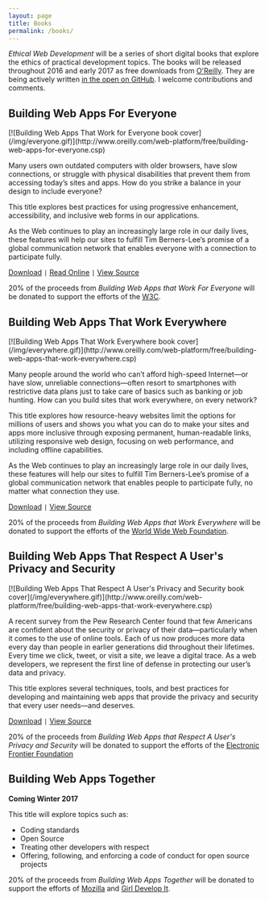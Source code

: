 ```yaml
---
layout: page
title: Books
permalink: /books/
---
```


_Ethical Web Development_ will be a series of short digital books that explore the ethics of practical development topics. The books will be released throughout 2016 and early 2017 as free downloads from [O'Reilly](http://www.oreilly.com/). They are being actively written [in the open on GitHub](https://github.com/ascott1/ethical-web-dev). I welcome contributions and comments.

## Building Web Apps For Everyone

<div class="cover-image" markdown="1">
  [![Building Web Apps That Work for Everyone book cover](/img/everyone.gif)](http://www.oreilly.com/web-platform/free/building-web-apps-for-everyone.csp)
</div>

Many users own outdated computers with older browsers, have slow connections, or struggle with physical disabilities that prevent them from accessing today’s sites and apps. How do you strike a balance in your design to include everyone?

This title explores best practices for using progressive enhancement, accessibility, and inclusive web forms in our applications.

As the Web continues to play an increasingly large role in our daily lives, these features will help our sites to fulfill Tim Berners-Lee’s promise of a global communication network that enables everyone with a connection to participate fully.

[Download](http://www.oreilly.com/web-platform/free/building-web-apps-for-everyone.csp) `|` [Read Online](https://www.oreilly.com/learning/building-web-apps-for-everyone) `|` [View Source](https://github.com/ascott1/ethical-web-dev/tree/master/web-apps-for-everyone)

20% of the proceeds from *Building Web Apps that Work For Everyone* will be donated to support the efforts of the [W3C](https://www.w3.org/support/).

## Building Web Apps That Work Everywhere

<div class="cover-image" markdown="1">
  [![Building Web Apps That Work Everywhere book cover](/img/everywhere.gif)](http://www.oreilly.com/web-platform/free/building-web-apps-that-work-everywhere.csp)
</div>

Many people around the world who can’t afford high-speed Internet—or have slow, unreliable connections—often resort to smartphones with restrictive data plans just to take care of basics such as banking or job hunting. How can you build sites that work everywhere, on every network?

This title explores how resource-heavy websites limit the options for millions of users and shows you what you can do to make your sites and apps more inclusive through exposing permanent, human-readable links, utilizing responsive web design, focusing on web performance, and including offline capabilities.

As the Web continues to play an increasingly large role in our daily lives, these features will help our sites to fulfill Tim Berners-Lee’s promise of a global communication network that enables people to participate fully, no matter what connection they use.

[Download](http://www.oreilly.com/web-platform/free/building-web-apps-that-work-everywhere.csp) `|` [View Source](https://github.com/ascott1/ethical-web-dev/tree/master/web-apps-that-work-everywhere)

20% of the proceeds from *Building Web Apps that Work Everywhere* will be donated to support the efforts of the [World Wide Web Foundation](http://webfoundation.org/).

## Building Web Apps That Respect A User's Privacy and Security

<div class="cover-image" markdown="1">
  [![Building Web Apps That Respect A User's Privacy and Security book cover](/img/everywhere.gif)](http://www.oreilly.com/web-platform/free/building-web-apps-that-work-everywhere.csp)
</div>

A recent survey from the Pew Research Center found that few Americans are confident about the security or privacy of their data—particularly when it comes to the use of online tools. Each of us now produces more data every day than people in earlier generations did throughout their lifetimes. Every time we click, tweet, or visit a site, we leave a digital trace. As a web developers, we represent the first line of defense in protecting our user’s data and privacy.

This title explores several techniques, tools, and best practices for developing and maintaining web apps that provide the privacy and security that every user needs—and deserves.

[Download](http://www.oreilly.com/web-platform/free/building-web-apps-that-respect-user-privacy-and-security.csp) `|` [View Source](https://github.com/ascott1/ethical-web-dev/tree/master/web-apps-privacy-security)

20% of the proceeds from *Building Web Apps that Respect A User's Privacy and Security* will be donated to support the efforts of the [Electronic Frontier Foundation](https://www.eff.org/)

## Building Web Apps Together

**Coming Winter 2017**

This title will explore topics such as:

- Coding standards
- Open Source
- Treating other developers with respect
- Offering, following, and enforcing a code of conduct for open source projects

20% of the proceeds from *Building Web Apps Together* will be donated to support the efforts of [Mozilla](https://www.mozilla.org/en-US/) and [Girl Develop It](https://www.girldevelopit.com/).
